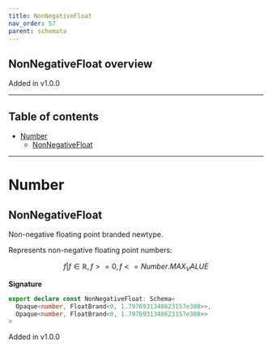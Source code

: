 ```yaml
---
title: NonNegativeFloat
nav_order: 57
parent: schemata
---
```


## NonNegativeFloat overview

Added in v1.0.0

---

<h2 class="text-delta">Table of contents</h2>

- [Number](#number)
  - [NonNegativeFloat](#nonnegativefloat)

---

# Number

## NonNegativeFloat

Non-negative floating point branded newtype.

Represents non-negative floating point numbers:

```math
 { f | f ∈ ℝ, f >= 0, f <= Number.MAX_VALUE }
```

**Signature**

```ts
export declare const NonNegativeFloat: Schema<
  Opaque<number, FloatBrand<0, 1.7976931348623157e308>>,
  Opaque<number, FloatBrand<0, 1.7976931348623157e308>>
>
```

Added in v1.0.0
